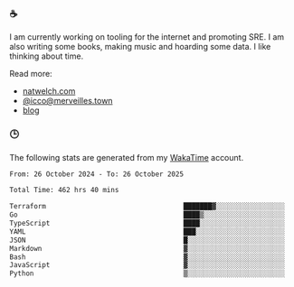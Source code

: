 ### ☕

I am currently working on tooling for the internet and promoting SRE. I am also writing some books, making music and hoarding some data. I like thinking about time.

Read more:

 - [natwelch.com](https://natwelch.com)
 - [@icco@merveilles.town](https://merveilles.town/@icco)
 - [blog](https://writing.natwelch.com)

### 🕒

The following stats are generated from my [WakaTime](https://wakatime.com/@icco) account.

<!--START_SECTION:waka-->

```txt
From: 26 October 2024 - To: 26 October 2025

Total Time: 462 hrs 40 mins

Terraform                                  ███████▓░░░░░░░░░░░░░░░░░   31.29 %
Go                                         ████▒░░░░░░░░░░░░░░░░░░░░   16.76 %
TypeScript                                 ████░░░░░░░░░░░░░░░░░░░░░   16.10 %
YAML                                       ███░░░░░░░░░░░░░░░░░░░░░░   11.92 %
JSON                                       █░░░░░░░░░░░░░░░░░░░░░░░░   03.69 %
Markdown                                   ▓░░░░░░░░░░░░░░░░░░░░░░░░   02.62 %
Bash                                       ▓░░░░░░░░░░░░░░░░░░░░░░░░   02.61 %
JavaScript                                 ▓░░░░░░░░░░░░░░░░░░░░░░░░   02.05 %
Python                                     ▒░░░░░░░░░░░░░░░░░░░░░░░░   01.60 %
```

<!--END_SECTION:waka-->
